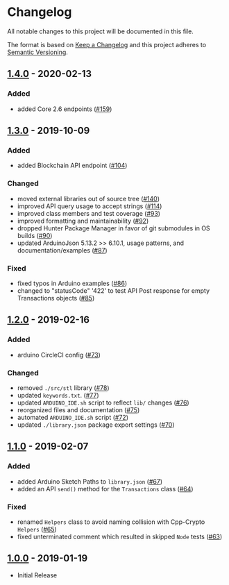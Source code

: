 # Changelog

All notable changes to this project will be documented in this file.

The format is based on [Keep a Changelog](http://keepachangelog.com/en/1.0.0/)
and this project adheres to [Semantic Versioning](http://semver.org/spec/v2.0.0.html).

## [1.4.0] - 2020-02-13

### Added
-   added Core 2.6 endpoints ([#159])

## [1.3.0] - 2019-10-09

### Added
-   added Blockchain API endpoint ([#104])

### Changed
-   moved external libraries out of source tree ([#140])
-   improved API query usage to accept strings ([#114])
-   improved class members and test coverage ([#93])
-   improved formatting and maintainability ([#92])
-   dropped Hunter Package Manager in favor of git submodules in OS builds ([#90])
-   updated ArduinoJson 5.13.2 >> 6.10.1, usage patterns, and documentation/examples ([#87])

### Fixed
-   fixed typos in Arduino examples ([#86])
-   changed to "statusCode" '422' to test API Post response for empty Transactions objects ([#85])

## [1.2.0] - 2019-02-16

### Added
-   arduino CircleCI config ([#73])

### Changed
-   removed `./src/stl` library ([#78])
-   updated `keywords.txt`. ([#77])
-   updated `ARDUINO_IDE.sh` script to reflect `lib/` changes ([#76])
-   reorganized files and documentation ([#75])
-   automated `ARDUINO_IDE.sh` script ([#72])
-   updated `./library.json` package export settings ([#70])

## [1.1.0] - 2019-02-07

### Added
-   added Arduino Sketch Paths to `library.json` ([#67])
-   added an API `send()` method for the `Transactions` class ([#64])

### Fixed
-   renamed `Helpers` class to avoid naming collision with Cpp-Crypto `Helpers` ([#65])
-   fixed unterminated comment which resulted in skipped `Node` tests ([#63])

## [1.0.0] - 2019-01-19
-   Initial Release

[1.0.0]: https://github.com/ArkEcosystem/cpp-client/compare/1.0.0...master
[#63]: https://github.com/ArkEcosystem/cpp-client/pull/63
[#64]: https://github.com/ArkEcosystem/cpp-client/pull/64
[#65]: https://github.com/ArkEcosystem/cpp-client/pull/65
[#67]: https://github.com/ArkEcosystem/cpp-client/pull/67
[1.1.0]: https://github.com/ArkEcosystem/cpp-client/compare/1.0.0...1.1.0
[#70]: https://github.com/ArkEcosystem/cpp-client/pull/70
[#72]: https://github.com/ArkEcosystem/cpp-client/pull/72
[#73]: https://github.com/ArkEcosystem/cpp-client/pull/73
[#75]: https://github.com/ArkEcosystem/cpp-client/pull/75
[#76]: https://github.com/ArkEcosystem/cpp-client/pull/76
[#77]: https://github.com/ArkEcosystem/cpp-client/pull/77
[#78]: https://github.com/ArkEcosystem/cpp-client/pull/78
[1.2.0]: https://github.com/ArkEcosystem/cpp-client/compare/1.1.0...1.2.0
[#85]: https://github.com/ArkEcosystem/cpp-client/pull/85
[#86]: https://github.com/ArkEcosystem/cpp-client/pull/86
[#87]: https://github.com/ArkEcosystem/cpp-client/pull/87
[#90]: https://github.com/ArkEcosystem/cpp-client/pull/90
[#92]: https://github.com/ArkEcosystem/cpp-client/pull/92
[#93]: https://github.com/ArkEcosystem/cpp-client/pull/93
[#104]: https://github.com/ArkEcosystem/cpp-client/pull/104
[#114]: https://github.com/ArkEcosystem/cpp-client/pull/114
[#140]: https://github.com/ArkEcosystem/cpp-client/pull/140
[1.3.0]: https://github.com/ArkEcosystem/cpp-client/compare/1.2.0...1.3.0
[#159]: https://github.com/ArkEcosystem/cpp-client/pull/159
[1.4.0]: https://github.com/ArkEcosystem/cpp-client/compare/1.3.0...1.4.0
